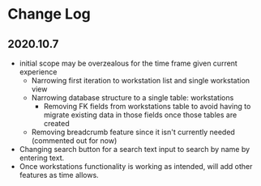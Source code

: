 # Change Log

## 2020.10.7

- initial scope may be overzealous for the time frame given current experience
  - Narrowing first iteration to workstation list and single workstation view
  - Narrowing database structure to a single table: workstations
    - Removing FK fields from workstations table to avoid having to migrate existing data in those fields once those tables are created
  - Removing breadcrumb feature since it isn't currently needed (commented out for now)
- Changing search button for a search text input to search by name by entering text.
- Once workstations functionality is working as intended, will add other features as time allows.
